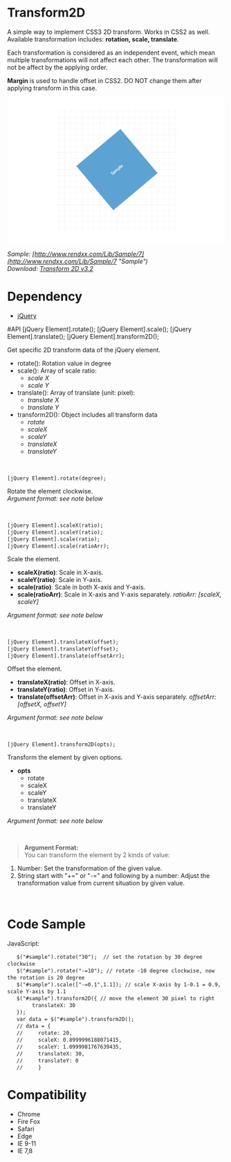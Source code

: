 # Transform2D
A simple way to implement CSS3 2D transform. Works in CSS2 as well.  
Available transformation includes: **rotation, scale, translate**.

Each transformation is considered as an independent event, which mean multiple transformations will not affect each other. The transformation will not be affect by the applying order.

**Margin**  is used to handle offset in CSS2. DO NOT change them after applying transform in this case.

![preview](https://raw.githubusercontent.com/Rendxx/Transform2D/master/preview.png "Preview")

*Sample: [http://www.rendxx.com/Lib/Sample/7](http://www.rendxx.com/Lib/Sample/7 "Sample")*  
*Download: [Transform 2D v3.2](https://github.com/Rendxx/Transform2D/releases/tag/3.2 "Download")*

# Dependency
- [jQuery][]

#API
    [jQuery Element].rotate();
    [jQuery Element].scale();
    [jQuery Element].translate();
    [jQuery Element].transform2D();

Get specific 2D transform data of the jQuery element. 

- rotate(): Rotation value in degree
- scale(): Array of scale ratio: 
  + *scale X*
  + *scale Y*
- translate(): Array of translate (unit: pixel):
  + *translate X*
  + *translate Y*
- transform2D(): Object includes all transform data
  + *rotate*
  + *scaleX*
  + *scaleY*
  + *translateX*
  + *translateY*

<div><br></div>

    [jQuery Element].rotate(degree);
Rotate the element clockwise.  
*Argument format: see note below*

<div><br></div>

    [jQuery Element].scaleX(ratio);
    [jQuery Element].scaleY(ratio);
    [jQuery Element].scale(ratio);
    [jQuery Element].scale(ratioArr);
Scale the element.

- **scaleX(ratio)**: Scale in X-axis.
- **scaleY(ratio)**: Scale in Y-axis.
- **scale(ratio)**: Scale in both X-axis and Y-axis.
- **scale(ratioArr)**: Scale in X-axis and Y-axis separately. *ratioArr: [scaleX, scaleY]*

*Argument format: see note below*

<div><br></div>

    [jQuery Element].translateX(offset);
    [jQuery Element].translateY(offset);
    [jQuery Element].translate(offsetArr);
Offset the element.

- **translateX(ratio)**: Offset in X-axis.
- **translateY(ratio)**: Offset in Y-axis.
- **translate(offsetArr)**: Offset in X-axis and Y-axis separately. *offsetArr: [offsetX, offsetY]*

*Argument format: see note below*

<div><br></div>

    [jQuery Element].transform2D(opts);
Transform the element by given options.
 
- **opts**
  + rotate
  + scaleX
  + scaleY
  + translateX
  + translateY


*Argument format: see note below*

<div><br></div>

> **Argument Format:**  
You can transform the element by 2 kinds of value:  
1. Number: Set the transformation of the given value.  
2. String start with "+=" or "-=" and following by a number: Adjust the transformation value from current situation by given value.

<div><br></div>

# Code Sample
JavaScript:

       $("#sample").rotate("30");  // set the rotation by 30 degree clockwise
       $("#sample").rotate("-=10"); // rotate -10 degree clockwise, now the rotation is 20 degree
       $("#sample").scale(["-=0.1",1.1]); // scale X-axis by 1-0.1 = 0.9, scale Y-axis by 1.1
       $("#sample").transform2D({ // move the element 30 pixel to right
            translateX: 30
       });
       var data = $("#sample").transform2D();
       // data = {
       //     rotate: 20, 
       //     scaleX: 0.8999996188071415, 
       //     scaleY: 1.0999981767639435, 
       //     translateX: 30, 
       //     translateY: 0
       //     }

# Compatibility
- Chrome
- Fire Fox
- Safari
- Edge
- IE 9-11
- IE 7,8

[jQuery]: https://jquery.com/ "jQuery Home Page"